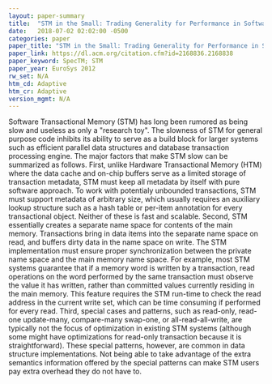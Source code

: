 ```yaml
---
layout: paper-summary
title:  "STM in the Small: Trading Generality for Performance in Software Transactional Memory"
date:   2018-07-02 02:02:00 -0500
categories: paper
paper_title: "STM in the Small: Trading Generality for Performance in Software Transactional Memory"
paper_link: https://dl.acm.org/citation.cfm?id=2168836.2168838
paper_keyword: SpecTM; STM
paper_year: EuroSys 2012
rw_set: N/A
htm_cd: Adaptive
htm_cr: Adaptive
version_mgmt: N/A
---
```


Software Transactional Memory (STM) has long been rumored as being slow and useless as only a "research toy". The slowness
of STM for general purpose code inhibits its ability to serve as a build block for larger systems such as efficient parallel 
data structures and database transaction processing engine. The major factors that make STM slow can be summarized as 
follows. First, unlike Hardware Transactional Memory (HTM) where the data cache and on-chip buffers serve as a limited 
storage of transaction metadata, STM must keep all metadata by itself with pure software approach. To work with potentialy
unbounded transactions, STM must support metadata of arbitrary size, which usually requires an auxiliary lookup structure
such as a hash table or per-item annotation for every transactional object. Neither of these is fast and scalable. Second,
STM essentially creates a separate name space for contents of the main memory. Transactions bring in data items into the 
separate name space on read, and buffers dirty data in the name space on write. The STM implementation must ensure proper
synchronization between the private name space and the main memory name space. For example, most STM systems guarantee that
if a memory word is written by a transaction, read operations on the word performed by the same transaction must observe 
the value it has written, rather than committed values currently residing in the main memory. This feature requires the 
STM run-time to check the read address in the current write set, which can be time consuming if performed for every read.
Third, special cases and patterns, such as read-only, read-one update-many, compare-many swap-one, or all-read-all-write,
are typically not the focus of optimization in existing STM systems (although some might have optimizations for read-only
transaction because it is straightforward). These special patterns, however, are common in data structure implementations. 
Not being able to take advantage of the extra semantics information offered by the special patterns can make STM users
pay extra overhead they do not have to.
